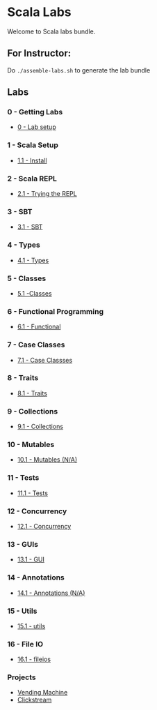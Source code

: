 <link rel='stylesheet' href='assets/css/main.css'/>

# Scala Labs

Welcome to Scala labs bundle.

## For Instructor:

Do `./assemble-labs.sh` to generate the lab bundle

## Labs

### 0 - Getting Labs

* [0 - Lab setup](lab-setup.md)

### 1 - Scala Setup

* [1.1 - Install](01-install/README.md)

### 2 - Scala REPL

* [2.1 - Trying the REPL](02-repl/README.md)

### 3 - SBT

* [3.1 - SBT](03-sbt/README.md)

### 4 - Types

* [4.1 - Types](04-types/README.md)

### 5 - Classes

* [5.1 -Classes](05-classes/README.md)

### 6 - Functional Programming

* [6.1 - Functional](06-functional/README.md)

### 7 -  Case Classes

* [7.1 - Case Classses](07-caseclasses/README.md)

### 8 - Traits

* [8.1 - Traits](08-traits/README.md)

### 9 -  Collections

* [9.1 - Collections](09-collections/README.md)

### 10 - Mutables

* [10.1 - Mutables (N/A)](10-mutables/README.md)

### 11 -  Tests

* [11.1 - Tests](11-tests/README.md)

### 12 - Concurrency

* [12.1 - Concurrency](12-concurrency/README.md)

### 13 - GUIs

* [13.1 - GUI](13-gui/README.md)

### 14 - Annotations

* [14.1 - Annotations (N/A)](14-annotations/README.md)

### 15 - Utils

* [15.1 - utils](15-util/README.md)

### 16 -  File IO

* [16.1 - fileios](16-fileio/README.md)

### Projects

* [Vending Machine](projects/vending-machine/README.md)
* [Clickstream](projects/clickstream/README.md)